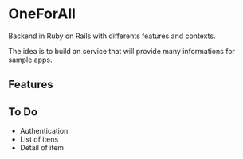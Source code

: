 # OneForAll

Backend in Ruby on Rails with differents features and contexts. 

The idea is to build an service that will provide many informations for sample apps.

## Features

## To Do

- Authentication
- List of itens
- Detail of item
